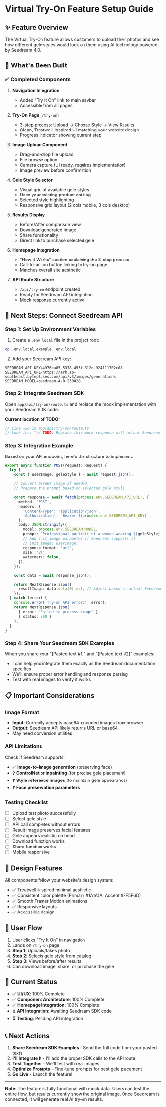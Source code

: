 # Virtual Try-On Feature Setup Guide

## ✨ Feature Overview

The Virtual Try-On feature allows customers to upload their photos and see how different gele styles would look on them using AI technology powered by Seedream 4.0.

## 🎯 What's Been Built

### ✅ Completed Components

1. **Navigation Integration**
   - Added "Try It On" link to main navbar
   - Accessible from all pages

2. **Try-On Page** (`/try-on`)
   - 3-step process: Upload → Choose Style → View Results
   - Clean, Treatwell-inspired UI matching your website design
   - Progress indicator showing current step

3. **Image Upload Component**
   - Drag-and-drop file upload
   - File browse option
   - Camera capture (UI ready, requires implementation)
   - Image preview before confirmation

4. **Gele Style Selector**
   - Visual grid of available gele styles
   - Uses your existing product catalog
   - Selected style highlighting
   - Responsive grid layout (2 cols mobile, 3 cols desktop)

5. **Results Display**
   - Before/After comparison view
   - Download generated image
   - Share functionality
   - Direct link to purchase selected gele

6. **Homepage Integration**
   - "How It Works" section explaining the 3-step process
   - Call-to-action button linking to try-on page
   - Matches overall site aesthetic

7. **API Route Structure**
   - `/api/try-on` endpoint created
   - Ready for Seedream API integration
   - Mock response currently active

## 🔧 Next Steps: Connect Seedream API

### Step 1: Set Up Environment Variables

1. Create a `.env.local` file in the project root:
```bash
cp .env.local.example .env.local
```

2. Add your Seedream API key:
```env
SEEDREAM_API_KEY=4976ca85-5378-453f-812d-924111702c88
SEEDREAM_API_URL=https://ark.ap-southeast.bytepluses.com/api/v3/images/generations
SEEDREAM_MODEL=seedream-4-0-250828
```

### Step 2: Integrate Seedream SDK

Open `app/api/try-on/route.ts` and replace the mock implementation with your Seedream SDK code.

**Current location of TODO:**
```typescript
// Line ~20 in app/api/try-on/route.ts
// Look for: "// TODO: Replace this mock response with actual Seedream API integration"
```

### Step 3: Integration Example

Based on your API endpoint, here's the structure to implement:

```typescript
export async function POST(request: Request) {
  try {
    const { userImage, geleStyle } = await request.json();

    // Convert base64 image if needed
    // Prepare the prompt based on selected gele style

    const response = await fetch(process.env.SEEDREAM_API_URL!, {
      method: 'POST',
      headers: {
        'Content-Type': 'application/json',
        'Authorization': `Bearer ${process.env.SEEDREAM_API_KEY}`,
      },
      body: JSON.stringify({
        model: process.env.SEEDREAM_MODEL,
        prompt: `Professional portrait of a woman wearing ${geleStyle} African gele headwrap, maintaining exact facial features, realistic lighting, high quality`,
        // Add init_image parameter if Seedream supports it
        // init_image: userImage,
        response_format: 'url',
        size: '2K',
        watermark: false,
      }),
    });

    const data = await response.json();

    return NextResponse.json({
      resultImage: data.data[0].url, // Adjust based on actual Seedream response
    });
  } catch (error) {
    console.error('Try-on API error:', error);
    return NextResponse.json(
      { error: 'Failed to process image' },
      { status: 500 }
    );
  }
}
```

### Step 4: Share Your Seedream SDK Examples

When you share your "[Pasted text #1]" and "[Pasted text #2]" examples:
- I can help you integrate them exactly as the Seedream documentation specifies
- We'll ensure proper error handling and response parsing
- Test with real images to verify it works

## 📋 Important Considerations

### Image Format
- **Input**: Currently accepts base64-encoded images from browser
- **Output**: Seedream API likely returns URL or base64
- May need conversion utilities

### API Limitations
Check if Seedream supports:
- ✅ **Image-to-Image generation** (preserving face)
- ❓ **ControlNet or inpainting** (for precise gele placement)
- ❓ **Style reference images** (to maintain gele appearance)
- ❓ **Face preservation parameters**

### Testing Checklist
- [ ] Upload test photo successfully
- [ ] Select gele style
- [ ] API call completes without errors
- [ ] Result image preserves facial features
- [ ] Gele appears realistic on head
- [ ] Download function works
- [ ] Share function works
- [ ] Mobile responsive

## 🎨 Design Features

All components follow your website's design system:
- ✅ Treatwell-inspired minimal aesthetic
- ✅ Consistent color palette (Primary #1A1A1A, Accent #FF5F6D)
- ✅ Smooth Framer Motion animations
- ✅ Responsive layouts
- ✅ Accessible design

## 📱 User Flow

1. User clicks "Try It On" in navigation
2. Lands on `/try-on` page
3. **Step 1**: Uploads/takes photo
4. **Step 2**: Selects gele style from catalog
5. **Step 3**: Views before/after results
6. Can download image, share, or purchase the gele

## 🚀 Current Status

- ✅ **UI/UX**: 100% Complete
- ✅ **Component Architecture**: 100% Complete
- ✅ **Homepage Integration**: 100% Complete
- ⏳ **API Integration**: Awaiting Seedream SDK code
- ⏳ **Testing**: Pending API integration

## 📞 Next Actions

1. **Share Seedream SDK Examples** - Send the full code from your pasted texts
2. **I'll Integrate It** - I'll add the proper SDK calls to the API route
3. **Test Together** - We'll test with real images
4. **Optimize Prompts** - Fine-tune prompts for best gele placement
5. **Go Live** - Launch the feature!

---

**Note**: The feature is fully functional with mock data. Users can test the entire flow, but results currently show the original image. Once Seedream is connected, it will generate real AI try-on results.